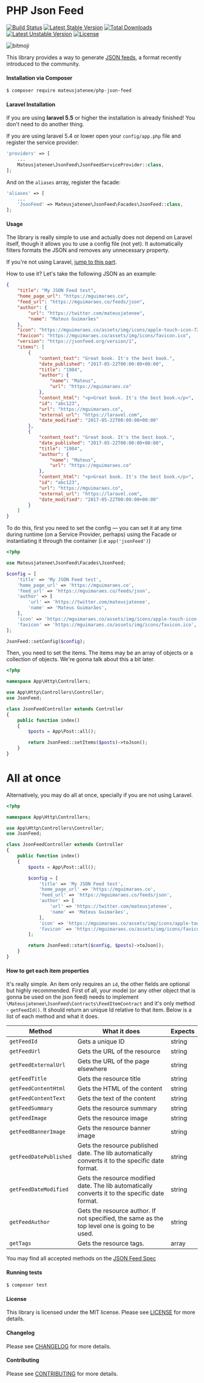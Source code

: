 PHP Json Feed
================
[![Build Status](https://travis-ci.org/mateusjatenee/php-json-feed.svg?branch=master)](https://travis-ci.org/mateusjatenee/php-json-feed)
[![Latest Stable Version](https://poser.pugx.org/mateusjatenee/php-json-feed/v/stable)](https://packagist.org/packages/mateusjatenee/php-json-feed)
[![Total Downloads](https://poser.pugx.org/mateusjatenee/php-json-feed/downloads)](https://packagist.org/packages/mateusjatenee/php-json-feed)
[![Latest Unstable Version](https://poser.pugx.org/mateusjatenee/php-json-feed/v/unstable)](https://packagist.org/packages/mateusjatenee/php-json-feed)
[![License](https://poser.pugx.org/mateusjatenee/php-json-feed/license)](https://packagist.org/packages/mateusjatenee/php-json-feed)

![bitmoji](https://render.bitstrips.com/v2/cpanel/10152648-280888328_2-s4-v1.png?transparent=1&palette=1&width=246)   

This library provides a way to generate [JSON feeds](https://jsonfeed.org), a format recently introduced to the community.

#### Installation via Composer
``` bash
$ composer require mateusjatenee/php-json-feed
```

#### Laravel Installation   

If you are using __laravel 5.5__ or higher the installation is already finished! You don't need to do another thing.

If you are using laravel 5.4 or lower open your `config/app.php` file and register the service provider:   
```php   
'providers' => [
    ...
    Mateusjatenee\JsonFeed\JsonFeedServiceProvider::class,
];
```   
And on the `aliases` array, register the facade:   
```php   
'aliases' => [
    ...
    'JsonFeed' => Mateusjatenee\JsonFeed\Facades\JsonFeed::class,
];
```

#### Usage   
The library is really simple to use and actually does not depend on Laravel itself, though it allows you to use a config file (not yet). It automatically filters formats the JSON and removes any unnecessary property.   

If you're not using Laravel, [jump to this part](#all-at-once).

How to use it? Let's take the following JSON as an example:   
```json   
{
    "title": "My JSON Feed test",
    "home_page_url": "https://mguimaraes.co",
    "feed_url": "https://mguimaraes.co/feeds/json",
    "author": {
        "url": "https://twitter.com/mateusjatenee",
        "name": "Mateus Guimarães"
    },
    "icon": "https://mguimaraes.co/assets/img/icons/apple-touch-icon-72x72.png",
    "favicon": "https://mguimaraes.co/assets/img/icons/favicon.ico",
    "version": "https://jsonfeed.org/version/1",
    "items": [
        {
            "content_text": "Great book. It's the best book.",
            "date_published": "2017-05-22T00:00:00+00:00",
            "title": "1984",
            "author": {
                "name": "Mateus",
                "url": "https://mguimaraes.co"
            },
            "content_html": "<p>Great book. It's the best book.</p>",
            "id": "abc123",
            "url": "https://mguimaraes.co",
            "external_url": "https://laravel.com",
            "date_modified": "2017-05-22T00:00:00+00:00"
        },
        {
            "content_text": "Great book. It's the best book.",
            "date_published": "2017-05-22T00:00:00+00:00",
            "title": "1984",
            "author": {
                "name": "Mateus",
                "url": "https://mguimaraes.co"
            },
            "content_html": "<p>Great book. It's the best book.</p>",
            "id": "abc123",
            "url": "https://mguimaraes.co",
            "external_url": "https://laravel.com",
            "date_modified": "2017-05-22T00:00:00+00:00"
        }
    ]
}
```  

To do this, first you need to set the config — you can set it at any time during runtime (on a Service Provider, perhaps) using the Facade or instantiating it through the container (i.e `app('jsonFeed')`)

```php   
<?php

use Mateusjatenee\JsonFeed\Facades\JsonFeed;

$config = [
    'title' => 'My JSON Feed test',
    'home_page_url' => 'https://mguimaraes.co',
    'feed_url' => 'https://mguimaraes.co/feeds/json',
    'author' => [
        'url' => 'https://twitter.com/mateusjatenee',
        'name' => 'Mateus Guimarães',
    ],
    'icon' => 'https://mguimaraes.co/assets/img/icons/apple-touch-icon-72x72.png',
    'favicon' => 'https://mguimaraes.co/assets/img/icons/favicon.ico',
];

JsonFeed::setConfig($config);

```   

Then, you need to set the items. The items may be an array of objects or a collection of objects. We're gonna talk about this a bit later.   

```php   
<?php

namespace App\Http\Controllers;

use App\Http\Controllers\Controller;
use JsonFeed;

class JsonFeedController extends Controller
{
    public function index()
    {
        $posts = App\Post::all();

        return JsonFeed::setItems($posts)->toJson();
    }
}

```

# All at once
Alternatively, you may do all at once, specially if you are not using Laravel.  

```php   
<?php

namespace App\Http\Controllers;

use App\Http\Controllers\Controller;
use JsonFeed;

class JsonFeedController extends Controller
{
    public function index()
    {
        $posts = App\Post::all();

        $config = [
            'title' => 'My JSON Feed test',
            'home_page_url' => 'https://mguimaraes.co',
            'feed_url' => 'https://mguimaraes.co/feeds/json',
            'author' => [
                'url' => 'https://twitter.com/mateusjatenee',
                'name' => 'Mateus Guimarães',
            ],
            'icon' => 'https://mguimaraes.co/assets/img/icons/apple-touch-icon-72x72.png',
            'favicon' => 'https://mguimaraes.co/assets/img/icons/favicon.ico',
        ];

        return JsonFeed::start($config, $posts)->toJson();
    }
}

```

#### How to get each item properties   
It's really simple. An item only requires an `id`, the other fields are optional but highly recommended.  First of all, your model (or any other object that is gonna be used on the json feed) needs to implement `\Mateusjatenee\JsonFeed\Contracts\FeedItemContract` and it's only method - `getFeedId()`. It should return an unique Id relative to that item.  Below is a list of each method and what it does.  

| Method                 | What it does                                                                                     | Expects |
|------------------------|--------------------------------------------------------------------------------------------------|---------|
| `getFeedId`            | Gets a unique ID                                                                                 | string  |
| `getFeedUrl`           | Gets the URL of the resource                                                                     | string  |
| `getFeedExternalUrl`   | Gets the URL of the page elsewhere                                                               | string  |
| `getFeedTitle`         | Gets the resource title                                                                          | string  |
| `getFeedContentHtml`   | Gets the HTML of the content                                                                     | string  |
| `getFeedContentText`   | Gets the text of the content                                                                     | string  |
| `getFeedSummary`       | Gets the resource summary                                                                        | string  |
| `getFeedImage`         | Gets the resource image                                                                          | string  |
| `getFeedBannerImage`   | Gets the resource banner image                                                                   | string  |
| `getFeedDatePublished` | Gets the resource published date. The lib automatically converts it to the specific date format. | string  |
| `getFeedDateModified`  | Gets the resource modified date. The lib automatically converts it to the specific date format.  | string  |
| `getFeedAuthor`        | Gets the resource author. If not specified, the same as the top level one is going to be used.   | string  |
| `getTags`              | Gets the resource tags.                                                                          | array   |  

You may find all accepted methods on the [JSON Feed Spec](https://jsonfeed.org/version/1)

#### Running tests
``` bash
$ composer test
```

#### License
This library is licensed under the MIT license. Please see [LICENSE](LICENSE.md) for more details.

#### Changelog
Please see [CHANGELOG](CHANGELOG.md) for more details.

#### Contributing
Please see [CONTRIBUTING](CONTRIBUTING.md) for more details.
